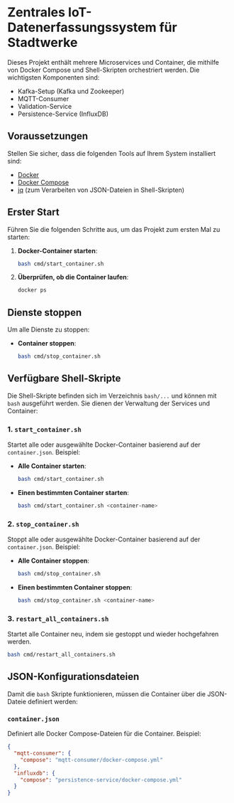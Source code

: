 # Zentrales IoT-Datenerfassungssystem für Stadtwerke

Dieses Projekt enthält mehrere Microservices und Container, die mithilfe von Docker Compose und Shell-Skripten orchestriert werden. Die wichtigsten Komponenten sind:

- Kafka-Setup (Kafka und Zookeeper)
- MQTT-Consumer
- Validation-Service
- Persistence-Service (InfluxDB)

## Voraussetzungen
Stellen Sie sicher, dass die folgenden Tools auf Ihrem System installiert sind:

- [Docker](https://www.docker.com/)
- [Docker Compose](https://docs.docker.com/compose/)
- [jq](https://stedolan.github.io/jq/) (zum Verarbeiten von JSON-Dateien in Shell-Skripten)

## Erster Start
Führen Sie die folgenden Schritte aus, um das Projekt zum ersten Mal zu starten:


1. **Docker-Container starten**:
   ```bash
   bash cmd/start_container.sh
   ```

2. **Überprüfen, ob die Container laufen**:
   ```bash
   docker ps
   ```

## Dienste stoppen
Um alle Dienste zu stoppen:

- **Container stoppen**:
  ```bash
  bash cmd/stop_container.sh
  ```


## Verfügbare Shell-Skripte
Die Shell-Skripte befinden sich im Verzeichnis `bash/...` und können mit `bash` ausgeführt werden. Sie dienen der Verwaltung der Services und Container:

### 1. **`start_container.sh`**
Startet alle oder ausgewählte Docker-Container basierend auf der `container.json`. Beispiel:

- **Alle Container starten**:
  ```bash
  bash cmd/start_container.sh
  ```
- **Einen bestimmten Container starten**:
  ```bash
  bash cmd/start_container.sh <container-name>
  ```

### 2. **`stop_container.sh`**
Stoppt alle oder ausgewählte Docker-Container basierend auf der `container.json`. Beispiel:

- **Alle Container stoppen**:
  ```bash
  bash cmd/stop_container.sh
  ```
- **Einen bestimmten Container stoppen**:
  ```bash
  bash cmd/stop_container.sh <container-name>
  ```

### 3. **`restart_all_containers.sh`**
Startet alle Container neu, indem sie gestoppt und wieder hochgefahren werden.

```bash
bash cmd/restart_all_containers.sh
```

## JSON-Konfigurationsdateien
Damit die `bash` Skripte funktionieren, müssen die Container über die JSON-Dateie definiert werden:

### **`container.json`**
Definiert alle Docker Compose-Dateien für die Container. Beispiel:

```json
{
  "mqtt-consumer": {
    "compose": "mqtt-consumer/docker-compose.yml"
  },
  "influxdb": {
    "compose": "persistence-service/docker-compose.yml"
  }
}
```
